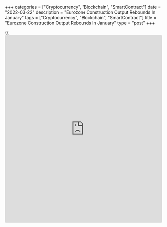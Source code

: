 +++
categories = ["Cryptocurrency", "Blockchain", "SmartContract"]
date = "2022-03-22"
description = "Eurozone Construction Output Rebounds In January"
tags = ["Cryptocurrency", "Blockchain", "SmartContract"]
title = "Eurozone Construction Output Rebounds In January"
type = "post"
+++

{{<iframe id="large-banner" src="https://www.bounty.group/#slide=26.0" width="100%" height="600" scrolling="no" style="border: 0px solid rgb(216, 221, 230); border-radius: 3px;">}}

Eurozone construction output increased in January, led by building
activity, after falling in the previous month, data from Eurostat showed
on Tuesday.

Construction output rose 3.9 percent month-on-month in January, after a
1.5 percent drop in December. In November, construction output edged up
0.1 percent.

Building and civil engineering output increased 4.2 percent and 1.4
percent, respectively, after declines in December

On a yearly basis, construction output grew 4.1 percent in January,
following a 0.2 percent rise in December.

Construction output in the EU27 grew 3.9 percent monthly and 4.8 percent
annually, data showed.

Among member states, the highest monthly increases in production in
construction were recorded in Poland, Germany and Romania. The worst
declines were seen in Hungary, Belgium and the Netherlands and Italy.

For comments and feedback [contact](https://www.playgroundfx.com/contact/): editorial@rtt[news](https://www.letsplayfx.com/blog/forex-news-website/).com

[Economic News][1]

 **What parts of the world are seeing the best (and worst) economic
performances lately? Click[here][2] to check out our [Econ Scorecard][2]
and find out! See up-to-the-moment [ranking](https://www.playgroundfx.com/blog/crypto-exchange-ranking/)s for the best and worst
performers in [GDP][3], [unemployment rate][4], [inflation][2] and much
more.**

   1. www.rtt[news](https://www.letsplayfx.com/blog/forex-news-website/).com/Content/EconomicNews.aspx
   2. www.rtt[news](https://www.letsplayfx.com/blog/forex-news-website/).com/economic-scorecard/world-rank/CPI/highest-performance.aspx
   3. www.rtt[news](https://www.letsplayfx.com/blog/forex-news-website/).com/economic-scorecard/world-rank/GDP/highest-performance.aspx
   4. www.rtt[news](https://www.letsplayfx.com/blog/forex-news-website/).com/economic-scorecard/world-rank/unemployment-rate/lowest-performance.aspx